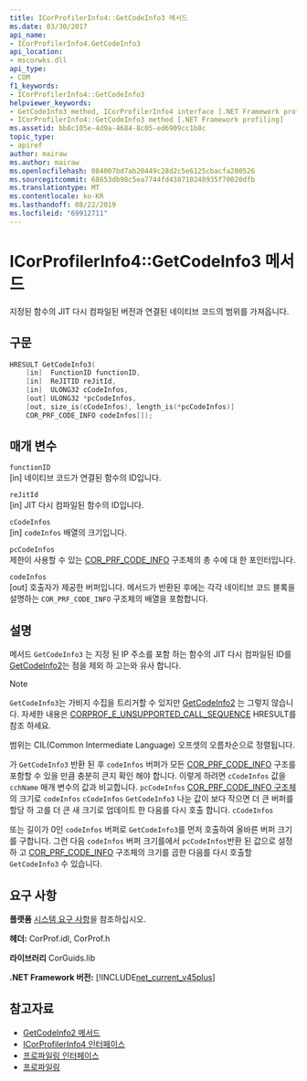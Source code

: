 ```yaml
---
title: ICorProfilerInfo4::GetCodeInfo3 메서드
ms.date: 03/30/2017
api_name:
- ICorProfilerInfo4.GetCodeInfo3
api_location:
- mscorwks.dll
api_type:
- COM
f1_keywords:
- ICorProfilerInfo4::GetCodeInfo3
helpviewer_keywords:
- GetCodeInfo3 method, ICorProfilerInfo4 interface [.NET Framework profiling]
- ICorProfilerInfo4::GetCodeInfo3 method [.NET Framework profiling]
ms.assetid: bb8c105e-4d9a-4684-8c05-ed6909cc1b8c
topic_type:
- apiref
author: mairaw
ms.author: mairaw
ms.openlocfilehash: 084007bd7ab20449c28d2c5e6125cbacfa280526
ms.sourcegitcommit: 68653db98c5ea7744fd438710248935f70020dfb
ms.translationtype: MT
ms.contentlocale: ko-KR
ms.lasthandoff: 08/22/2019
ms.locfileid: "69912711"
---
```

# <a name="icorprofilerinfo4getcodeinfo3-method"></a>ICorProfilerInfo4::GetCodeInfo3 메서드
지정된 함수의 JIT 다시 컴파일된 버전과 연결된 네이티브 코드의 범위를 가져옵니다.  
  
## <a name="syntax"></a>구문  
  
```cpp  
HRESULT GetCodeInfo3(  
    [in]  FunctionID functionID,  
    [in]  ReJITID reJitId,  
    [in]  ULONG32 cCodeInfos,  
    [out] ULONG32 *pcCodeInfos,  
    [out, size_is(cCodeInfos), length_is(*pcCodeInfos)]  
    COR_PRF_CODE_INFO codeInfos[]);  
```  
  
## <a name="parameters"></a>매개 변수  
 `functionID`  
 [in] 네이티브 코드가 연결된 함수의 ID입니다.  
  
 `reJitId`  
 [in] JIT 다시 컴파일된 함수의 ID입니다.  
  
 `cCodeInfos`  
 [in] `codeInfos` 배열의 크기입니다.  
  
 `pcCodeInfos`  
 제한이 사용할 수 있는 [COR_PRF_CODE_INFO](../../../../docs/framework/unmanaged-api/profiling/cor-prf-code-info-structure.md) 구조체의 총 수에 대 한 포인터입니다.  
  
 `codeInfos`  
 [out] 호출자가 제공한 버퍼입니다. 메서드가 반환된 후에는 각각 네이티브 코드 블록을 설명하는 `COR_PRF_CODE_INFO` 구조체의 배열을 포함합니다.  
  
## <a name="remarks"></a>설명  
 메서드 `GetCodeInfo3` 는 지정 된 IP 주소를 포함 하는 함수의 JIT 다시 컴파일된 ID를 [GetCodeInfo2](../../../../docs/framework/unmanaged-api/profiling/icorprofilerinfo2-getcodeinfo2-method.md)는 점을 제외 하 고는와 유사 합니다.  
  
> [!NOTE]
> `GetCodeInfo3`는 가비지 수집을 트리거할 수 있지만 [GetCodeInfo2](../../../../docs/framework/unmanaged-api/profiling/icorprofilerinfo2-getcodeinfo2-method.md) 는 그렇지 않습니다. 자세한 내용은 [CORPROF_E_UNSUPPORTED_CALL_SEQUENCE](../../../../docs/framework/unmanaged-api/profiling/corprof-e-unsupported-call-sequence-hresult.md) HRESULT를 참조 하세요.  
  
 범위는 CIL(Common Intermediate Language) 오프셋의 오름차순으로 정렬됩니다.  
  
 가 `GetCodeInfo3` 반환 된 후 `codeInfos` 버퍼가 모든 [COR_PRF_CODE_INFO](../../../../docs/framework/unmanaged-api/profiling/cor-prf-code-info-structure.md) 구조를 포함할 수 있을 만큼 충분히 큰지 확인 해야 합니다. 이렇게 하려면 `cCodeInfos` 값을 `cchName` 매개 변수의 값과 비교합니다. `pcCodeInfos` [COR_PRF_CODE_INFO 구조체](../../../../docs/framework/unmanaged-api/profiling/cor-prf-code-info-structure.md) 의 크기로 `codeInfos` `cCodeInfos` `GetCodeInfo3` 나눈 값이 보다 작으면 더 큰 버퍼를 할당 하 고를 더 큰 새 크기로 업데이트 한 다음를 다시 호출 합니다. `cCodeInfos`  
  
 또는 길이가 0인 `codeInfos` 버퍼로 `GetCodeInfo3`를 먼저 호출하여 올바른 버퍼 크기를 구합니다. 그런 다음 `codeInfos` 버퍼 크기를에서 `pcCodeInfos`반환 된 값으로 설정 하 고 [COR_PRF_CODE_INFO](../../../../docs/framework/unmanaged-api/profiling/cor-prf-code-info-structure.md) 구조체의 크기를 곱한 다음를 다시 호출할 `GetCodeInfo3` 수 있습니다.  
  
## <a name="requirements"></a>요구 사항  
 **플랫폼** [시스템 요구 사항](../../../../docs/framework/get-started/system-requirements.md)을 참조하십시오.  
  
 **헤더:** CorProf.idl, CorProf.h  
  
 **라이브러리** CorGuids.lib  
  
 **.NET Framework 버전:** [!INCLUDE[net_current_v45plus](../../../../includes/net-current-v45plus-md.md)]  
  
## <a name="see-also"></a>참고자료

- [GetCodeInfo2 메서드](../../../../docs/framework/unmanaged-api/profiling/icorprofilerinfo2-getcodeinfo2-method.md)
- [ICorProfilerInfo4 인터페이스](../../../../docs/framework/unmanaged-api/profiling/icorprofilerinfo4-interface.md)
- [프로파일링 인터페이스](../../../../docs/framework/unmanaged-api/profiling/profiling-interfaces.md)
- [프로파일링](../../../../docs/framework/unmanaged-api/profiling/index.md)
